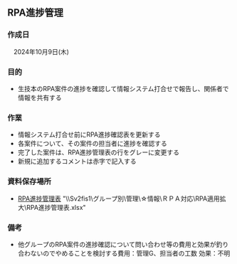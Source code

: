 ## RPA進捗管理

### 作成日

 2024年10月9日(木)

### 目的

- 生技本のRPA案件の進捗を確認して情報システム打合せで報告し、関係者で情報を共有する

### 作業

- 情報システム打合せ前にRPA進捗確認表を更新する
- 各案件について、その案件の担当者に進捗を確認する
- 完了した案件は、RPA進捗管理表の行をグレーに変更する
- 新規に追加するコメントは赤字で記入する

### 資料保存場所

- [RPA進捗管理表](file:\\sv2fis1\グループ別\管理\☆情報\ＲＰＡ対応\RPA適用拡大\RPA進捗管理表.xlsx) "\\\\Sv2fis1\\グループ別\\管理\\☆情報\\ＲＰＡ対応\\RPA適用拡大\\RPA進捗管理表.xlsx"

### 備考

- 他グループのRPA案件の進捗確認について問い合わせ等の費用と効果が釣り合わないのでやめることを検討する費用：管理G、担当者の工数 効果：不明